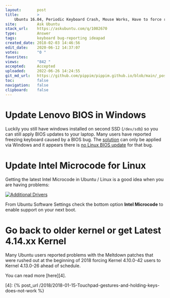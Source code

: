 ```yaml
---
layout:       post
title:        >
    Ubuntu 16.04, Periodic Keyboard Crash, Mouse Works, Have to force reboot
site:         Ask Ubuntu
stack_url:    https://askubuntu.com/q/1002670
type:         Answer
tags:         keyboard bug-reporting ideapad
created_date: 2018-02-03 14:46:56
edit_date:    2020-06-12 14:37:07
votes:        "0 "
favorites:    
views:        "842 "
accepted:     Accepted
uploaded:     2022-06-26 14:24:55
git_md_url:   https://github.com/pippim/pippim.github.io/blob/main/_posts/2018/2018-02-03-Ubuntu-16.04_-Periodic-Keyboard-Crash_-Mouse-Works_-Have-to-force-reboot.md
toc:          false
navigation:   false
clipboard:    false
---
```


# Update Lenovo BIOS in Windows

Luckily you still have windows installed on second SSD (`/dev/sdb`) so you can still apply BIOS updates to your laptop. Many users have reported freezing keyboard caused by a BIOS bug. The [solution][1] can only be applied via Windows and it appears there is [no Linux BIOS update][2] for that bug.

# Update Intel Microcode for Linux

Getting the latest Intel Microcode in Ubuntu / Linux is a good idea when you are having problems:

[![Additional Drivers][3]][3]

From Ubuntu Software Settings check the bottom option **Intel Microcode** to enable support on your next boot.

# Go back to older kernel or get Latest 4.14.xx Kernel

Many Ubuntu users reported problems with the Meltdown patches that were rushed out at the beginning of 2018 forcing Kernel 4.10.0-42 users to Kernel 4.13.0-26 ahead of schedule.

You can read more [here][4].


  [1]: https://forums.lenovo.com/t5/Gaming-Laptops/Lenovo-Y700-keyboard-issue/m-p/3461921#M3754
  [2]: https://forums.lenovo.com/t5/Gaming-Laptops/My-IdeaPad-Y700-keyboard-often-goes-unresponsive-Linux-Ubuntu/m-p/3525578
  [3]: https://i.stack.imgur.com/f45Vx.png
  [4]: {% post_url /2018/2018-01-15-Touchpad-gestures-and-holding-keys-does-not-work %}

